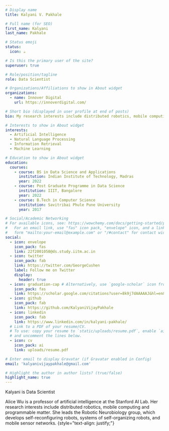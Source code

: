 ```yaml
---
# Display name
title: Kalyani V. Pakhale

# Full name (for SEO)
first_name: Kalyani
last_name: Pakhale

# Status emoji
status:
  icon: ☕️

# Is this the primary user of the site?
superuser: true

# Role/position/tagline
role: Data Scientist

# Organizations/Affiliations to show in About widget
organizations:
  - name: Innover Digital
    url: https://innoverdigital.com/

# Short bio (displayed in user profile at end of posts)
bio: My research interests include distributed robotics, mobile computing and programmable matter.

# Interests to show in About widget
interests:
  - Artificial Intelligence
  - Natural Language Processing
  - Information Retrieval
  - Machine Learning

# Education to show in About widget
education:
  courses:
    - course: BS in Data Science and Applications
      institution: Indian Institute of Technology, Madras
      year: 2022
    - course: Post Graduate Programme in Data Science
      institution: IIIT, Bangalore
      year: 2022
    - course: B.Tech in Computer Science
      institution: Savitribai Phule Pune University
      year: 2017

# Social/Academic Networking
# For available icons, see: https://wowchemy.com/docs/getting-started/page-builder/#icons
#   For an email link, use "fas" icon pack, "envelope" icon, and a link in the
#   form "mailto:your-email@example.com" or "/#contact" for contact widget.
social:
  - icon: envelope
    icon_pack: fas
    link: 22f2001050@ds.study.iitm.ac.in
  - icon: twitter
    icon_pack: fab
    link: https://twitter.com/GeorgeCushen
    label: Follow me on Twitter
    display:
      header: true
  - icon: graduation-cap # Alternatively, use `google-scholar` icon from `ai` icon pack
    icon_pack: fas
    link: https://scholar.google.com/citations?user=8k9j7dAAAAAJ&hl=en&authuser=1
  - icon: github
    icon_pack: fab
    link: https://github.com/KalyaniVijayPakhale
  - icon: linkedin
    icon_pack: fab
    link: https://www.linkedin.com/in/kalyani-pakhale/
  # Link to a PDF of your resume/CV.
  # To use: copy your resume to `static/uploads/resume.pdf`, enable `ai` icons in `params.yaml`,
  # and uncomment the lines below.
  - icon: cv
    icon_pack: ai
    link: uploads/resume.pdf

# Enter email to display Gravatar (if Gravatar enabled in Config)
email: 'kalyanivijaypakhale@gmail.com'

# Highlight the author in author lists? (true/false)
highlight_name: true
---
```


Kalyani is Data Scientist

Alice Wu is a professor of artificial intelligence at the Stanford AI Lab. Her research interests include distributed robotics, mobile computing and programmable matter. She leads the Robotic Neurobiology group, which develops self-reconfiguring robots, systems of self-organizing robots, and mobile sensor networks.
{style="text-align: justify;"}
